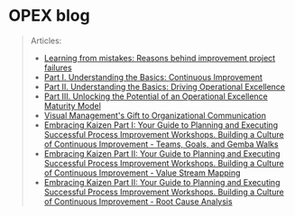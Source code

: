# OPEX blog
>Articles:
>- [Learning from mistakes: Reasons behind improvement project failures](https://github.com/charleennewland/blog/blob/post02/process_improvement_failures.md)
>- [Part I. Understanding the Basics: Continuous Improvement](https://github.com/charleennewland/blog/blob/main/operational_excellence_pt1.md)
>- [Part II. Understanding the Basics: Driving Operational Excellence](https://github.com/charleennewland/blog/blob/post03/operational_excellence_pt2.md)
>- [Part III. Unlocking the Potential of an Operational Excellence Maturity Model](https://github.com/charleennewland/blog/blob/main/operational_excellence_maturity_model.md)
>- [Visual Management's Gift to Organizational Communication](https://github.com/charleennewland/blog/blob/post03/visual_management.md)    
>- [Embracing Kaizen Part I: Your Guide to Planning and Executing Successful Process Improvement Workshops. Building a Culture of Continuous Improvement - Teams, Goals, and Gemba Walks](https://github.com/charleennewland/blog/blob/main/kaizen_workshops.md)    
>- [Embracing Kaizen Part II: Your Guide to Planning and Executing Successful Process Improvement Workshops. Building a Culture of Continuous Improvement - Value Stream Mapping](https://github.com/charleennewland/blog/blob/main/kaizen_workshop_2.md)    
>- [Embracing Kaizen Part II: Your Guide to Planning and Executing Successful Process Improvement Workshops. Building a Culture of Continuous Improvement - Root Cause Analysis](https://github.com/charleennewland/blog/blob/main/kaizen_workshop_3.md)  
